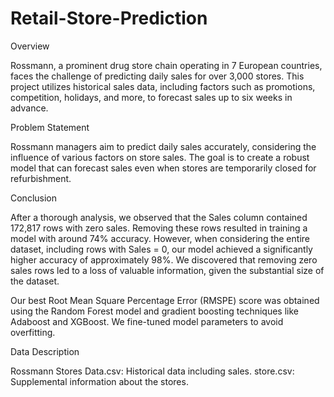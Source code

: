 # Retail-Store-Prediction
Overview

Rossmann, a prominent drug store chain operating in 7 European countries, faces the challenge of predicting daily sales for over 3,000 stores. This project utilizes historical sales data, including factors such as promotions, competition, holidays, and more, to forecast sales up to six weeks in advance.

Problem Statement

Rossmann managers aim to predict daily sales accurately, considering the influence of various factors on store sales. The goal is to create a robust model that can forecast sales even when stores are temporarily closed for refurbishment.

Conclusion

After a thorough analysis, we observed that the Sales column contained 172,817 rows with zero sales. Removing these rows resulted in training a model with around 74% accuracy. However, when considering the entire dataset, including rows with Sales = 0, our model achieved a significantly higher accuracy of approximately 98%. We discovered that removing zero sales rows led to a loss of valuable information, given the substantial size of the dataset.

Our best Root Mean Square Percentage Error (RMSPE) score was obtained using the Random Forest model and gradient boosting techniques like Adaboost and XGBoost. We fine-tuned model parameters to avoid overfitting.

Data Description

Rossmann Stores Data.csv: Historical data including sales.
store.csv: Supplemental information about the stores.
